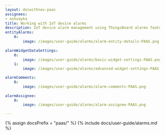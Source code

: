 ```yaml
---
layout: docwithnav-paas
assignees:
- ashvayka
title: Working with IoT device alarms
description: IoT device alarm management using ThingsBoard alarms feature
entityAlarms:
    0:
        image: /images/user-guide/alarms/alarm-entity-details-PAAS.png
        
alarmWidgetDataSettings:
    0:
        image: /images/user-guide/alarms/basic-widget-settings-PAAS.png
    1:
        image: /images/user-guide/alarms/advanced-widget-settings-PAAS.png        

alarmComments:
    0:
        image: /images/user-guide/alarms/alarm-comments-PAAS.png
    
alarmAssignee:
    0:
        image: /images/user-guide/alarms/alarm-assignee-PAAS.png

---
```


{% assign docsPrefix = "paas/" %}
{% include docs/user-guide/alarms.md %}
